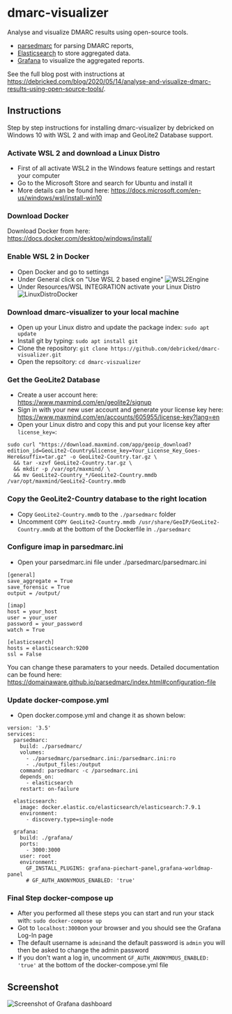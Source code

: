 # dmarc-visualizer

Analyse and visualize DMARC results using open-source tools.

* [parsedmarc](https://github.com/domainaware/parsedmarc) for parsing DMARC reports,
* [Elasticsearch](https://www.elastic.co/) to store aggregated data.
* [Grafana](https://grafana.com/) to visualize the aggregated reports.

See the full blog post with instructions at https://debricked.com/blog/2020/05/14/analyse-and-visualize-dmarc-results-using-open-source-tools/.

## Instructions
Step by step instructions for installing dmarc-visualizer by debricked on Windows 10 with WSL 2 and with imap and GeoLite2 Database support.

### Activate WSL 2 and download a Linux Distro
* First of all activate WSL2 in the Windows feature settings and restart your computer
* Go to the Microsoft Store and search for Ubuntu and install it
* More details can be found here: https://docs.microsoft.com/en-us/windows/wsl/install-win10

### Download Docker
Download Docker from here: https://docs.docker.com/desktop/windows/install/

### Enable WSL 2 in Docker
* Open Docker and go to settings 
* Under General click on "Use WSL 2 based engine"
![WSL2Engine](https://user-images.githubusercontent.com/56894465/132823439-4262e2ef-2de0-4ee3-b000-1d4acd61b137.PNG)
* Under Resources/WSL INTEGRATION activate your Linux Distro
![LinuxDistroDocker](https://user-images.githubusercontent.com/56894465/132823716-0aa72d93-08bd-4485-9638-6f64b455c495.PNG)

### Download dmarc-visualizer to your local machine
* Open up your Linux distro and update the package index: `sudo apt update`
* Install git by typing: `sudo apt install git`
* Clone the repository: `git clone https://github.com/debricked/dmarc-visualizer.git`
* Open the repsoitory: `cd dmarc-viszualizer`

### Get the GeoLite2 Database
* Create a user account here: https://www.maxmind.com/en/geolite2/signup
* Sign in with your new user account and generate your license key here: https://www.maxmind.com/en/accounts/605955/license-key?lang=en
* Open your Linux distro and copy this and put your license key after `license_key=`: 
```
sudo curl "https://download.maxmind.com/app/geoip_download?edition_id=GeoLite2-Country&license_key=Your_License_Key_Goes-Here&suffix=tar.gz" -o GeoLite2-Country.tar.gz \
  && tar -xzvf GeoLite2-Country.tar.gz \
  && mkdir -p /var/opt/maxmind/ \
  && mv GeoLite2-Country_*/GeoLite2-Country.mmdb /var/opt/maxmind/GeoLite2-Country.mmdb
```
### Copy the GeoLite2-Country database to the right location
* Copy `GeoLite2-Country.mmdb` to the `./parsedmarc` folder
* Uncomment `COPY GeoLite2-Country.mmdb /usr/share/GeoIP/GeoLite2-Country.mmdb` at the bottom of the Dockerfile in `./parsedmarc`

### Configure imap in parsedmarc.ini
* Open your parsedmarc.ini file under ./parsedmarc/parsedmarc.ini
```
[general]
save_aggregate = True
save_forensic = True
output = /output/

[imap]
host = your_host
user = your_user
password = your_password
watch = True

[elasticsearch]
hosts = elasticsearch:9200
ssl = False
```
You can change these paramaters to your needs. Detailed documentation can be found here: https://domainaware.github.io/parsedmarc/index.html#configuration-file

### Update docker-compose.yml
* Open docker.compose.yml and change it as shown below:
```
version: '3.5'
services:
  parsedmarc:
    build: ./parsedmarc/
    volumes:
      - ./parsedmarc/parsedmarc.ini:/parsedmarc.ini:ro
      - ./output_files:/output
    command: parsedmarc -c /parsedmarc.ini
    depends_on:
      - elasticsearch
    restart: on-failure

  elasticsearch:
    image: docker.elastic.co/elasticsearch/elasticsearch:7.9.1
    environment:
      - discovery.type=single-node

  grafana:
    build: ./grafana/
    ports:
      - 3000:3000
    user: root
    environment:
      GF_INSTALL_PLUGINS: grafana-piechart-panel,grafana-worldmap-panel
      # GF_AUTH_ANONYMOUS_ENABLED: 'true'
```
### Final Step docker-compose up
* After you performed all these steps you can start and run your stack with:
`sudo docker-compose up`
* Got to `localhost:3000`on your browser and you should see the Grafana Log-In page
* The default username is `admin`and the default password is `admin` you will then be asked to change the admin password
* If you don't want a log in, uncomment `GF_AUTH_ANONYMOUS_ENABLED: 'true'` at the bottom of the docker-compose.yml file

## Screenshot

![Screenshot of Grafana dashboard](/big_screenshot.png?raw=true)
